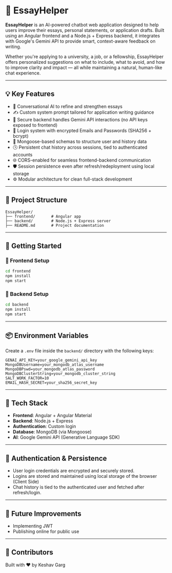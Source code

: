 # 📝 EssayHelper

**EssayHelper** is an AI-powered chatbot web application designed to help users improve their essays, personal statements, or application drafts. Built using an Angular frontend and a Node.js + Express backend, it integrates with Google's Gemini API to provide smart, context-aware feedback on writing.

Whether you're applying to a university, a job, or a fellowship, EssayHelper offers personalized suggestions on what to include, what to avoid, and how to improve clarity and impact — all while maintaining a natural, human-like chat experience.

---

## 💡 Key Features

-   💬 Conversational AI to refine and strengthen essays
-   ✍️ Custom system prompt tailored for application writing guidance
-   🔐 Secure backend handles Gemini API interactions (no API keys exposed to frontend)
-   👤 Login system with encrypted Emails and Passwords (SHA256 + bcrypt)
-   💾 Mongoose-based schemas to structure user and history data
-   🕓 Persistent chat history across sessions, tied to authenticated accounts
-   🌐 CORS-enabled for seamless frontend-backend communication
-   🛡️ Session persistence even after refresh/redeployment using local storage
-   ⚙️ Modular architecture for clean full-stack development

---

## 📁 Project Structure

```
EssayHelper/
├── frontend/       # Angular app
├── backend/        # Node.js + Express server
├── README.md       # Project documentation
```

---

## 🚀 Getting Started

### 🔧 Frontend Setup

```bash
cd frontend
npm install
npm start
```

### 🔧 Backend Setup

```bash
cd backend
npm install
npm start
```

---

## 📦 Environment Variables

Create a `.env` file inside the `backend/` directory with the following keys:

```env
GENAI_API_KEY=your_google_gemini_api_key
MongoDBUsername=your_mongodb_atlas_username
MongoDBPswd=your_mongodb_atlas_password
MongoDBClusterString=your_mongodb_cluster_string
SALT_WORK_FACTOR=10
EMAIL_HASH_SECRET=your_sha256_secret_key
```

---

## 🧠 Tech Stack

-   **Frontend**: Angular + Angular Material
-   **Backend**: Node.js + Express
-   **Authentication**: Custom login
-   **Database**: MongoDB (via Mongoose)
-   **AI**: Google Gemini API (Generative Language SDK)

---

## 🔐 Authentication & Persistence

-   User login credentials are encrypted and securely stored.
-   Logins are stored and maintained using local storage of the browser (Client Side)
-   Chat history is tied to the authenticated user and fetched after refresh/login.

---

## 📌 Future Improvements

-   Implementing JWT
-   Publishing online for public use

---

## 🧠 Contributors

Built with ❤️ by Keshav Garg
